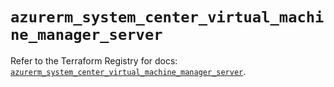 # `azurerm_system_center_virtual_machine_manager_server`

Refer to the Terraform Registry for docs: [`azurerm_system_center_virtual_machine_manager_server`](https://registry.terraform.io/providers/hashicorp/azurerm/4.16.0/docs/resources/system_center_virtual_machine_manager_server).

